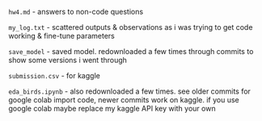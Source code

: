 `hw4.md` - answers to non-code questions

`my_log.txt` - scattered outputs & observations as i was trying to get code working & fine-tune parameters

`save_model` - saved model. redownloaded a few times through commits to show some versions i went through

`submission.csv` - for kaggle

`eda_birds.ipynb` - also redownloaded a few times. see older commits for google colab import code, newer commits work on kaggle. if you use google colab maybe replace my kaggle API key with your own